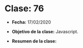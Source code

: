 # Clase: 76

- **Fecha:** 17/02/2020
- **Objetivo de la clase:** Javascript.
- **Resumen de la clase:**

  >
